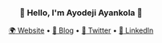 <h3 align="center"> 👋 Hello, I'm Ayodeji Ayankola  🤝 </h3>
<p align="center">
  <a href="#" rel="nofollow"><g-emoji class="g-emoji" alias="earth_africa" fallback-src="https://github.githubassets.com/images/icons/emoji/unicode/1f30d.png">🌍</g-emoji> Website</a> • 
  <a href="https://ayodejiayankola.medium.com/" rel="nofollow"><g-emoji class="g-emoji" alias="book" fallback-src="https://github.githubassets.com/images/icons/emoji/unicode/1f4d6.png">📖</g-emoji> Blog</a> • 
  <a href="https://twitter.com/ayodejiayankola" rel="nofollow"><g-emoji class="g-emoji" alias="iphone" fallback-src="https://github.githubassets.com/images/icons/emoji/unicode/1f4f1.png">📱</g-emoji> Twitter</a> • 
  <a href="https://www.linkedin.com/in/ayodeji-ayankola/" rel="nofollow"><g-emoji class="g-emoji" alias="vhs" fallback-src="https://img.icons8.com/color/50/000000/linkedin.png">📼</g-emoji> LinkedIn </a>
</p>

<!--
**ayodejiayankola/ayodejiayankola** is a ✨ _special_ ✨ repository because its `README.md` (this file) appears on your GitHub profile.

Here are some ideas to get you started:

- 🔭 I’m currently working on ...
- 🌱 I’m currently learning ...
- 👯 I’m looking to collaborate on ...
- 🤔 I’m looking for help with ...
- 💬 Ask me about ...
- 📫 How to reach me: ...
- 😄 Pronouns: ...
- ⚡ Fun fact: ...
-->
